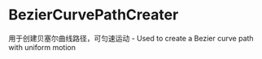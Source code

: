 # BezierCurvePathCreater
用于创建贝塞尔曲线路径，可匀速运动 - Used to create a Bezier curve path with uniform motion
